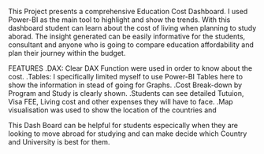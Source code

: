 This Project presents a comprehensive Education Cost Dashboard.
I used Power-BI as the main tool to highlight and show the trends. With this dashboard student can learn about the cost of living when planning to study aborad.
The insight generated can be easily informative for the students, consultant and anyone who is going to compare education affordability and plan their journey within the budget.

FEATURES
.DAX: Clear DAX Function were used in order to know about the cost.
.Tables: I specifically limited myself to use Power-BI Tables here to show the information in stead of going for Graphs.
.Cost Break-down by Program and Study is clearly shown.
.Students can see detailed Tutuion, Visa FEE, Living cost and other expenses they will have to face.
.Map visualisation was used to show the location of the countries and 

This Dash Board can be helpful for students especically when they are looking to move abroad for studying and can make decide which Country and University is best for them.
